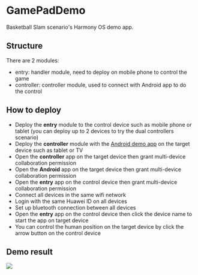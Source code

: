 # GamePadDemo

 Basketball Slam scenario's Harmony OS demo app.
 
## Structure
There are 2 modules:
- entry: handler module, need to deploy on mobile phone to control the game
- controller: controller module, used to connect with Android app to do the control

## How to deploy
- Deploy the **entry** module to the control device such as mobile phone or tablet (you can deploy up to 2 devices to try the dual controllers scenario)
- Deploy the **controller** module with the [Android demo app](https://github.com/AALA-DTSE-Projects/GamePadDemo-Android-) on the target device such as tablet or TV 
- Open the **controller** app on the target device then grant multi-device collaboration permission
- Open the **Android** app on the target device then grant multi-device collaboration permission
- Open the **entry** app on the control device then grant multi-device collaboration permission 
- Connect all devices in the same wifi network
- Login with the same Huawei ID on all devices
- Set up bluetooth connection between all devices
- Open the **entry** app on the control device then click the device name to start the app on target device
- You can control the human position on the target device by click the arrow button on the control device

## Demo result
![](screenshot/gamePadDemo.gif)
